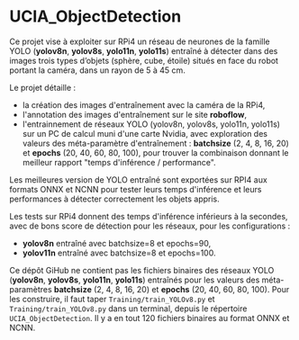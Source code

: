 # UCIA_ObjectDetection
Ce projet vise à exploiter sur RPi4 un réseau de neurones de la famille YOLO (**yolov8n**, **yolov8s**, **yolo11n**, **yolo11s**) entraîné à détecter dans des images trois types d’objets (sphère, cube, étoile) situés en face du robot portant la caméra, dans un rayon de 5 à 45 cm.

Le projet détaille :
- la création des images d'entraînement avec la caméra de la RPi4,
- l'annotation des images d'entraînement sur le site **roboflow**,
- l'entrainnement de réseaux YOLO (yolov8n, yolov8s, yolo11n, yolo11s) sur un PC de calcul muni d'une carte Nvidia, avec exploration des valeurs des méta-paramètre d'entraînement : **batchsize** (2, 4, 8, 16, 20) et **epochs** (20, 40, 60, 80, 100), pour trouver la combinaison donnant le meilleur rapport "temps d'inférence / performance".

Les meilleures version de YOLO entraîné sont exportées sur RPI4 aux formats ONNX et NCNN pour tester leurs temps d'inférence et leurs performances à détecter correctement les objets appris.

Les tests sur RPi4 donnent des temps d'inférence inférieurs à la secondes, avec de bons score de détection pour les réseaux, pour les configurations :
- **yolov8n** entraîné avec batchsize=8 et epochs=90,
- **yolov11n** entraîné avec batchsize=8 et epochs=100.

Ce dépôt GiHub ne contient pas les fichiers binaires des réseaux YOLO (**yolov8n**, **yolov8s**, **yolo11n**, **yolo11s**) entraînés pour les valeurs des méta-paramètres **batchsize** (2, 4, 8, 16, 20) et **epochs** (20, 40, 60, 80, 100).
Pour les construire, il faut taper `Training/train_YOLOv8.py` et `Training/train_YOLOv8.py` dans un terminal, depuis le répertoire `UCIA_ObjectDetection`. Il y a en tout 120 fichiers binaires au format ONNX et NCNN.


